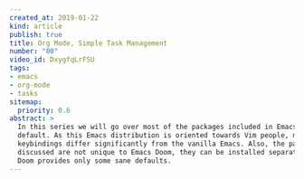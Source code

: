 ```yaml
---
created_at: 2019-01-22
kind: article
publish: true
title: Org Mode, Simple Task Management
number: "00"
video_id: DxygfqLrFSU
tags:
- emacs 
- org-mode 
- tasks
sitemap:
  priority: 0.6
abstract: >
  In this series we will go over most of the packages included in Emacs Doom by
  default. As this Emacs distribution is oriented towards Vim people, most of the
  keybindings differ significantly from the vanilla Emacs. Also, the packages
  discussed are not unique to Emacs Doom, they can be installed separately; Emacs
  Doom provides only some sane defaults.
---
```

